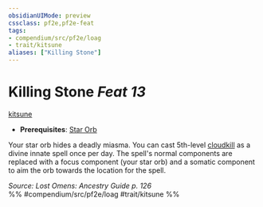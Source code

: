 ```yaml
---
obsidianUIMode: preview
cssclass: pf2e,pf2e-feat
tags:
- compendium/src/pf2e/loag
- trait/kitsune
aliases: ["Killing Stone"]
---
```

# Killing Stone  *Feat 13*  
[kitsune](../../Rules/traits/kitsune-loag.md)  

- **Prerequisites**: [Star Orb](star-orb-loag.md)

Your star orb hides a deadly miasma. You can cast 5th-level [cloudkill](../spells/cloudkill.md) as a divine innate spell once per day. The spell's normal components are replaced with a focus component (your star orb) and a somatic component to aim the orb towards the location for the spell.

*Source: Lost Omens: Ancestry Guide p. 126*  
%% #compendium/src/pf2e/loag #trait/kitsune %%
